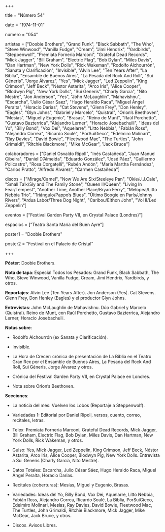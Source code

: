 +++

title = "Número 54"

date = "1974-11-01"

numero = "054"

artistas = ["Doobie Brothers", "Grand Funk", "Black Sabbath", "The Who", "Steve Winwood", "Vanilla Fudge", "Cream", "Jimi Hendrix", "Yardbirds", "Steppenwolf", "Premiata Forneria Marconi", "Grateful Dead Records", "Mick Jagger", "Bill Graham", "Electric Flag", "Bob Dylan", "Miles Davis", "Dan Hartman", "New York Dolls", "Rick Wakeman", "Rodolfo Alchourrón", "Sanata y Clarificación", "Invisible", "Alvin Lee", "Ten Years After", "La Biblia", "Ensamble de Buenos Aires", "La Pesada del Rock And Roll", "Sui Géneris", "Jorge Álvarez", "Yes", "Mick Jagger", "Led Zeppelin", "King Crimson", "Jeff Beck", "Néstor Astarita", "Arco Iris", "Alice Cooper", "Blodwyn Pig", "New York Dolls", "Sui Generis", "Charly García", "Nito Mestre", "Jon Anderson", "Yes", "John McLaughlin", "Mahavishnu", "Escarcha", "Julio César Saez", "Hugo Heraldo Raca", "Miguel Ángel Peralta", "Horacio Darias", "Cat Stevens", "Glenn Frey", "Don Henley", "Eagles", "Glyn Johns", "Gabriel y Marcelo", "Quistral", "Orion’s Beethoven", "Mesías", "Miguel y Eugenio", "Brasas", "Reino de Munt", "Raúl Porchetto", "Gustavo Bazterrica", "Alejandro Lerner", "Horacio Josebachuili", "Ideas del Yo", "Billy Bond", "Vox Dei", "Aquelarre", "Litto Nebbia", "Fabián Ross", "Alejandro Correa", "Ricardo Soulé", "PorSuiGieco", "Edelmiro Molinari", "Ray Davies", "David Bowie", "Fleetwood Mac", "The Turtles", "John Grimaldi", "Ritchie Blackmore", "Mike McGear", "Jack Bruce"]

colaboradores = ["Daniel Osvaldo Ripoll", "Inés Castañeda", "Juan Manuel Cibeira", "Daniel D’Almeida", "Eduardo González", "José Páez", "Guillermo Policastro", "Rosa Corgatelli", "Rubén Andón", "María Martha Fernández", "Carlos Pratto", "Alfredo Álvarez", "Carmen Castañeda"]

discos = ["Mirage/Camel", "Now We Are Six/Steeleye Pan", "Okie/J.J.Cale", "Small Talk/Sly and The Family Stone", "Queen II/Queen", "Living In Fear/Tempest", "Another Time, Another Place/Bryan Ferry", "Melopea/Litto Nebbia Trio", "Triángulo/Pappo’s Blues", "Último Boogie en París/Johnny Rivers", "Ardua Labor/Three Dog Night", "Caribou/Elthon John", "Vol II/Led Zeppelin"]

eventos = ["Festival Garden Party VII, en Crystal Palace (Londres)"]

espacios = ["Teatro Santa María del Buen Ayre"]

poster1 = "Doobie Brothers"

poster2 = "Festival en el Palacio de Cristal"


+++

**Póster**: Doobie Brothers.

**Nota de tapa**: Especial Todos los Pesados: Grand Funk, Black Sabbath, The Who, Steve Winwood, Vanilla Fudge, Cream, Jimi Hendrix, Yardbirds, y otros.

**Reportajes**: Alvin Lee (Ten Years After). Jon Anderson (Yes). Cat Stevens. Glenn Frey, Don Henley (Eagles) y el productor Glyn Johns.

**Entrevistas**: John McLaughlin de Mahavishnu. Dúo Gabriel y Marcelo (Quistral). Reino de Munt, con Raúl Porchetto, Gustavo Bazterrica, Alejandro Lerner, Horacio Josebachuili.

**Notas sobre**:

- Rodolfo Alchourrón (ex Sanata y Clarificación). 

- Invisible.

- La Hora de Crecer: crónica de presentación de La Biblia en el Teatro Gran Rex por el Ensamble de Buenos Aires, La Pesada del Rock And Roll, Sui Géneris, Jorge Álvarez y otros.

- Crónica del Festival Garden Party VII, en Crystal Palace en Londres. 

- Nota sobre Orion’s Beethoven.

**Secciones**:

- La noticia del mes: Vuelven los Lobos (Reportaje a Steppenwolf). 

- Variedades 1: Editorial por Daniel Ripoll, versos, cuento, correo, recitales, letras.

- Telex: Premiata Forneria Marconi, Grateful Dead Records, Mick Jagger, Bill Graham, Electric Flag, Bob Dylan, Miles Davis, Dan Hartman, New York Dolls, Rick Wakeman, y otros. 

- Guiso: Yes, Mick Jagger, Led Zeppelin, King Crimson, Jeff Beck, Néstor Astarita, Arco Iris, Alice Cooper, Blodwyn Pig, New York Dolls. Entrevista a Sui Generis (Charly García, Nito Mestre). 

- Datos Totales: Escarcha, Julio César Sáez, Hugo Heraldo Raca, Miguel Ángel Peralta, Horacio Darias. 

- Recitales (coberturas): Mesías, Miguel y Eugenio, Brasas. 

- Variedades: Ideas del Yo, Billy Bond, Vox Dei, Aquelarre, Litto Nebbia, Fabián Ross, Alejandro Correa, Ricardo Soulé, La Biblia, PorSuiGieco, Edelmiro Molinari, Mesías, Ray Davies, David Bowie, Fleetwood Mac, The Turtles, John Grimaldi, Ritchie Blackmore, Mick Jagger, Mike McGear, Jack Bruce, y otros. 

- Discos. Avisos Libres.
